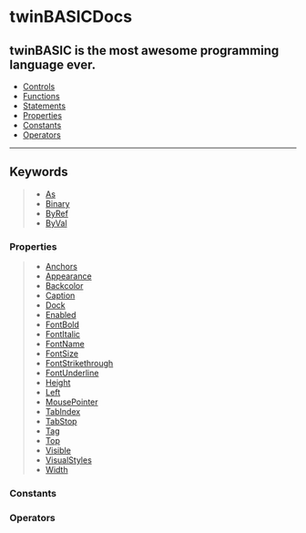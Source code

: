 # twinBASICDocs
twinBASIC is the most awesome programming language ever.
---
- [Controls](section_controls.md)
- [Functions](section_functions.md)
- [Statements](section_statements.md)
- [Properties](section_properties.md)
- [Constants](section_constants.md)
- [Operators](section_operators.md)

---
## Keywords
> - [As](statement_as.md)
> - [Binary](statement_binary.md)
> - [ByRef](statement_byref.md)
> - [ByVal](statement_byval.md)

### Properties
> - [Anchors](property_anchors.md)
> - [Appearance](property_appearance.md)
> - [Backcolor](property_backcolor.md)
> - [Caption](property_caption.md)
> - [Dock](property_dock.md)
> - [Enabled](property_enabled.md)
> - [FontBold](property_fontbold.md)
> - [FontItalic](property_fontitalic.md)
> - [FontName](property_fontname.md)
> - [FontSize](property_fontsize.md)
> - [FontStrikethrough](property_fontstrikethrough.md)
> - [FontUnderline](property_fontunderline.md)
> - [Height](property_height.md)
> - [Left](property_left.md)
> - [MousePointer](property_mousepointer.md)
> - [TabIndex](property_tabindex.md)
> - [TabStop](property_tabstop.md)
> - [Tag](property_tag.md)
> - [Top](property_top.md)
> - [Visible](property_visible.md)
> - [VisualStyles](property_visualstyles.md)
> - [Width](property_width.md)

### Constants


### Operators